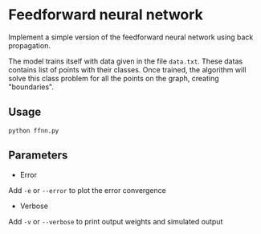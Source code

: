 # Feedforward neural network

Implement a simple version of the feedforward neural network using back propagation.

The model trains itself with data given in the file `data.txt`.
These datas contains list of points with their classes.
Once trained, the algorithm will solve this class problem for all the points on the graph, creating "boundaries".

## Usage

```
python ffnn.py
```

## Parameters

* Error

Add `-e` or `--error` to plot the error convergence

* Verbose

Add `-v` or `--verbose` to print output weights and simulated output
